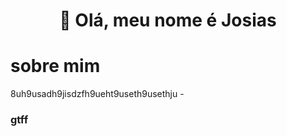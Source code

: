 <h1 align="center">👋 Olá, meu nome é Josias</h1>

<h1>sobre mim</h1>
8uh9usadh9jisdzfh9ueht9useth9usethju
-

### gtff
<!--
**JosiasRS/JosiasRS** is a ✨ _special_ ✨ repository because its `README.md` (this file) appears on your GitHub profile.

Here are some ideas to get you started:

- 🔭 I’m currently working on ...
- 🌱 I’m currently learning ...
- 👯 I’m looking to collaborate on ...
- 🤔 I’m looking for help with ...
- 💬 Ask me about ...
- 📫 How to reach me: ...
- 😄 Pronouns: ...
- ⚡ Fun fact: ...
-->
